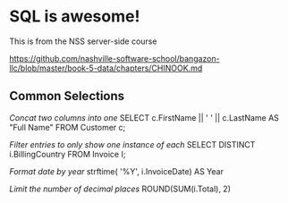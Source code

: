 # SQL is awesome!

This is from the NSS server-side course

https://github.com/nashville-software-school/bangazon-llc/blob/master/book-5-data/chapters/CHINOOK.md 

## Common Selections

*Concat two columns into one*
SELECT c.FirstName || ' ' || c.LastName AS "Full Name"
FROM Customer c;

*Filter entries to only show one instance of each*
SELECT DISTINCT i.BillingCountry
FROM Invoice I;

*Format date by year*
strftime( '%Y', i.InvoiceDate) AS Year

*Limit the number of decimal places*
ROUND(SUM(i.Total), 2)
